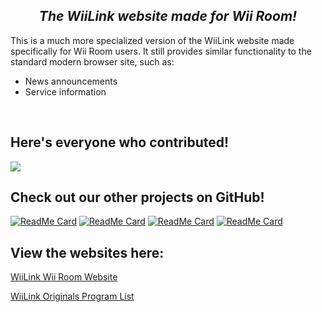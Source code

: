   <h2 align="center"><b><i>The WiiLink website made for Wii Room!</i></b></h2>
</p>

This is a much more specialized version of the WiiLink website made specifically for Wii Room users.
It still provides similar functionality to the standard modern browser site, such as:

- News announcements
- Service information

</br>

## Here's everyone who contributed!
<a href = "https://github.com/WiiLink24/wiiroom.wiilink24/graphs/contributors">
  <img src = "https://contrib.rocks/image?repo=KingMayro/wiiroom.wiilink24"/>
</a>



## Check out our other projects on GitHub!
[![ReadMe Card](https://github-readme-stats.vercel.app/api/pin/?username=WiiLink24&repo=web)](https://github.com/WiiLink24/web)
[![ReadMe Card](https://github-readme-stats.vercel.app/api/pin/?username=WiiLink24&repo=WiiLink24-Patcher)](https://github.com/WiiLink24/WiiLink24-Patcher)
[![ReadMe Card](https://github-readme-stats.vercel.app/api/pin/?username=WiiLink24&repo=room-server)](https://github.com/WiiLink24/room-server)
[![ReadMe Card](https://github-readme-stats.vercel.app/api/pin/?username=WiiLink24&repo=food-server)](https://github.com/WiiLink24/food-server)

## View the websites here:
<p> <a href = "https://wiiroom.wiilink24.com/index.html">WiiLink Wii Room Website </a> </p>
<p> <a href = "https://wiiroom.wiilink24.com/originals/index.html">WiiLink Originals Program List </a> </p>
